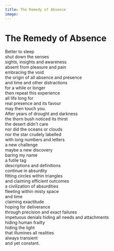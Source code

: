 ```yaml
---
title: The Remedy of Absence
image:
---
```


# The Remedy of Absence

<div class="aphorism-text">

Better to sleep  <br/>
shut down the senses  <br/>
sights, insights and awareness  <br/>
absent from pleasure and pain  <br/>
embracing the void  <br/>
the origin of all absence and presence  <br/>
and time and other distractions  <br/>
for a while or longer  <br/>
then repeat this experience  <br/>
all life long for  <br/>
real presence and its favour  <br/>
may then touch you.  <br/>
After years of drought and darkness  <br/>
the thorn bush noticed its thirst  <br/>
the desert didn't care  <br/>
nor did the oceans or clouds  <br/>
nor the star crudely labelled  <br/>
with long numbers and letters  <br/>
a new challenge  <br/>
maybe a new discovery  <br/>
baring my name  <br/>
a futile tag  <br/>
descriptions and definitions  <br/>
continue in absurdity  <br/>
fitting circles within triangles  <br/>
and claiming efficient outcomes  <br/>
a civilization of absurdities  <br/>
fleeting within misty space  <br/>
and time  <br/>
claiming exactitude  <br/>
hoping for deliverance  <br/>
through precision and exact failures  <br/>
impetuous denials hiding all needs and attachments  <br/>
hiding human frailty  <br/>
hiding the light  <br/>
that illumines all realities  <br/>
always transient  <br/>
and yet constant.  <br/>

</div>
